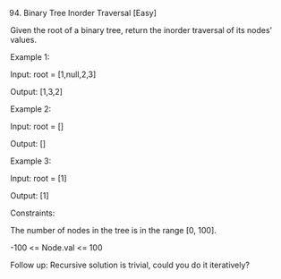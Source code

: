 94. Binary Tree Inorder Traversal
[Easy]

Given the root of a binary tree, return the inorder traversal of its nodes' values.

Example 1:

Input: root = [1,null,2,3]

Output: [1,3,2]

Example 2:

Input: root = []

Output: []

Example 3:

Input: root = [1]

Output: [1]
 

Constraints:

The number of nodes in the tree is in the range [0, 100].

-100 <= Node.val <= 100
 

Follow up: Recursive solution is trivial, could you do it iteratively?